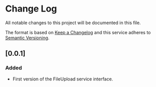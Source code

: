 # Change Log
All notable changes to this project will be documented in this file.

The format is based on [Keep a Changelog](http://keepachangelog.com/)
and this service adheres to [Semantic Versioning](http://semver.org/).

## [0.0.1]
### Added
- First version of the FileUpload service interface.
